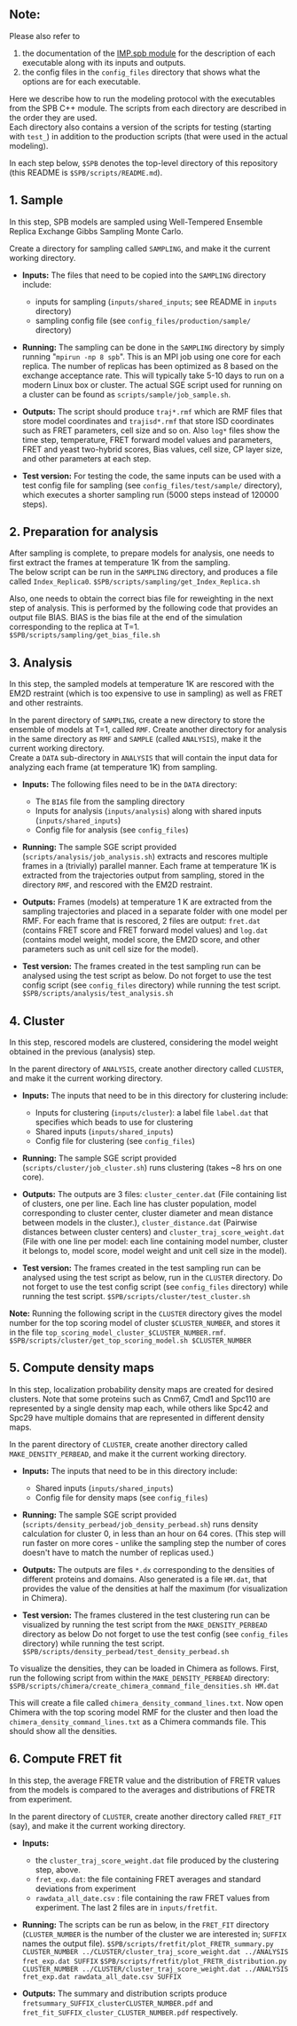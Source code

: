 ## Note: 
Please also refer to  
 1. the documentation of the [IMP.spb module](https://integrativemodeling.org/nightly/doc/ref/namespaceIMP_1_1spb.html) for the description of each executable along with its inputs and outputs.  
 2. the config files in the `config_files` directory that shows what the options are for each executable.

Here we describe how to run the modeling protocol with the executables from the SPB C++ module. The scripts from each directory are described in the order they are used.  
Each directory also contains a version of the scripts for testing (starting with `test_`) in addition to the production scripts (that were used in the actual modeling).

In each step below, `$SPB` denotes the top-level directory of this repository
(this README is `$SPB/scripts/README.md`).

## 1. Sample
In this step, SPB models are sampled using Well-Tempered Ensemble Replica Exchange Gibbs Sampling Monte Carlo. 

Create a directory for sampling called `SAMPLING`, and make it the current
working directory.
   - **Inputs:**  The files that need to be copied into the `SAMPLING`
     directory include:
        - inputs for sampling (`inputs/shared_inputs`; see README in `inputs` directory)  
        - sampling config file (see `config_files/production/sample/`
          directory)  
          
   - **Running:**  The sampling can be done in the `SAMPLING` directory by
      simply running "`mpirun -np 8 spb`". This is an MPI job using one core
      for each replica. The number of replicas has been optimized as 8
      based on the exchange acceptance rate. This will typically take 5-10
      days to run on a modern Linux box or cluster. The actual SGE script used
      for running on a cluster can be found as
      `scripts/sample/job_sample.sh`.
      
   - **Outputs:**  The script should produce `traj*.rmf` which are RMF files that store model coordinates and `trajisd*.rmf` that store ISD coordinates such as FRET parameters, cell size and so on. Also `log*` files show the time step, temperature, FRET forward model values and parameters, FRET and yeast two-hybrid scores, Bias values, cell size, CP layer size, and other parameters at each step.
   
   - **Test version:** For testing the code, the same inputs can be used with
      a test config file for sampling (see `config_files/test/sample/`
      directory), which executes a shorter sampling run (5000 steps instead
      of 120000 steps).

## 2. Preparation for analysis
After sampling is complete, to prepare models for analysis, one needs to first extract the frames at temperature 1K from the sampling.   
The below script can be run in the `SAMPLING` directory, and produces a file
called `Index_Replica0`.
`$SPB/scripts/sampling/get_Index_Replica.sh`

Also, one needs to obtain the correct bias file for reweighting in the next step of analysis. This is performed by the following code that provides an output file BIAS. BIAS is the bias file at the end of the simulation corresponding to the replica at T=1.  
`$SPB/scripts/sampling/get_bias_file.sh`

## 3. Analysis
In this step, the sampled models at temperature 1K are rescored with the EM2D restraint (which is too expensive to use in sampling) as well as FRET and other restraints. 

In the parent directory of `SAMPLING`, create a new directory to store the ensemble of models at T=1, called `RMF`.
Create another directory for analysis in the same directory as `RMF` and `SAMPLE` (called `ANALYSIS`), make it the current working directory.  
Create a `DATA` sub-directory in `ANALYSIS` that will contain the input data for analyzing each frame (at temperature 1K) from sampling.

   - **Inputs:** The following files need to be in the `DATA` directory:  
      - The `BIAS` file from the sampling directory
      - Inputs for analysis (`inputs/analysis`) along with shared inputs (`inputs/shared_inputs`)
      - Config file for analysis (see `config_files`) 
      
   - **Running:** The sample SGE script provided (`scripts/analysis/job_analysis.sh`) extracts and rescores multiple frames in a (trivially) parallel manner. Each frame at temperature 1K is extracted from the trajectories output from sampling, stored in the directory `RMF`, and rescored with the EM2D restraint.    
   
   - **Outputs:** Frames (models) at temperature 1 K are extracted from the sampling trajectories and placed in a separate folder with one model per RMF. For each frame that is rescored, 2 files are output: `fret.dat` (contains FRET score and FRET forward model values) and `log.dat` (contains model weight, model score, the EM2D score, and other parameters such as unit cell size for the model). 
   
   - **Test version:** The frames created in the test sampling run can be analysed using the test script as below. Do not forget to use the test config script (see `config_files` directory) while running the test script.
      `$SPB/scripts/analysis/test_analysis.sh`
     
## 4. Cluster 
In this step, rescored models are clustered, considering the model weight obtained in the previous (analysis) step.  

In the parent directory of `ANALYSIS`, create another directory called `CLUSTER`, and make it the current working directory.

   - **Inputs:** The inputs that need to be in this directory for clustering include:  
        - Inputs for clustering (`inputs/cluster`): a label file `label.dat` that specifies which beads to use for clustering  
        - Shared inputs (`inputs/shared_inputs`)  
        - Config file for clustering (see `config_files`)

   - **Running:** The sample SGE script provided (`scripts/cluster/job_cluster.sh`) runs clustering (takes ~8 hrs on one core).  

   - **Outputs:** The outputs are 3 files: `cluster_center.dat` (File containing list of clusters, one per line. Each line has cluster population, model corresponding to cluster center, cluster diameter and mean distance between models in the cluster.),  `cluster_distance.dat` (Pairwise distances between cluster centers) and `cluster_traj_score_weight.dat` (File with one line per model: each line containing model number, cluster it belongs to, model score, model weight and unit cell size in the model).   
   
   - **Test version:** The frames created in the test sampling run can be analysed using the test script as below, run in the `CLUSTER` directory. Do not forget to use the test config script (see `config_files` directory) while running the test script.
`$SPB/scripts/cluster/test_cluster.sh`

**Note:** Running the following script in the `CLUSTER` directory
gives the model number for the top scoring model of cluster `$CLUSTER_NUMBER`, and stores it in the file `top_scoring_model_cluster_$CLUSTER_NUMBER.rmf`.
`$SPB/scripts/cluster/get_top_scoring_model.sh $CLUSTER_NUMBER`

## 5. Compute density maps
In this step, localization probability density maps are created for desired clusters. Note that some proteins such as Cnm67, Cmd1 and Spc110 are represented by a single density map each, while others like Spc42 and Spc29 have multiple domains that are represented in different density maps.

In the parent directory of `CLUSTER`, create another directory called `MAKE_DENSITY_PERBEAD`, and make it the current working directory.

   - **Inputs:** The inputs that need to be in this directory include:    
        - Shared inputs (`inputs/shared_inputs`)  
        - Config file for density maps (see `config_files`)
        
   - **Running:** The sample SGE script provided
     (`scripts/density_perbead/job_density_perbead.sh`) runs density
     calculation for cluster 0, in less than an hour on 64 cores.
     (This step will run faster on more cores - unlike the sampling step the
     number of cores doesn't have to match the number of replicas used.)
     
   - **Outputs:** The outputs are files `*.dx` corresponding to the densities of different proteins and domains. Also generated is a file `HM.dat`, that provides the value of the densities at half the maximum (for visualization in Chimera).
    
   - **Test version:** The frames clustered in the test clustering run can be visualized by running the test script from the `MAKE_DENSITY_PERBEAD` directory as below Do not forget to use the test config (see `config_files` directory) while running the test script.
    `$SPB/scripts/density_perbead/test_density_perbead.sh`

To visualize the densities, they can be loaded in Chimera as follows. First,
run the following script from within the `MAKE_DENSITY_PERBEAD` directory:
    `$SPB/scripts/chimera/create_chimera_command_file_densities.sh HM.dat`

This will create a file called `chimera_density_command_lines.txt`. Now open Chimera with the top scoring model RMF for the cluster and then load the `chimera_density_command_lines.txt` as a Chimera commands file. This should show all the densities.

## 6. Compute FRET fit
In this step, the average FRETR value and the distribution of FRETR values from the models is compared to the averages and distributions of FRETR from experiment.

In the parent directory of `CLUSTER`, create another directory called `FRET_FIT` (say), and make it the current working directory.

   - **Inputs:**
       - the `cluster_traj_score_weight.dat` file produced by the
         clustering step, above.
       - `fret_exp.dat`: the file containing FRET averages and standard deviations from experiment
       - `rawdata_all_date.csv` : file containing the raw FRET values from experiment. 
       The last 2 files are in `inputs/fretfit`. 
       
   - **Running:**  The scripts can be run as below, in the `FRET_FIT` directory
     (`CLUSTER_NUMBER` is the number of the cluster we are interested in;
      `SUFFIX` names the output file).
    `$SPB/scripts/fretfit/plot_FRETR_summary.py CLUSTER_NUMBER ../CLUSTER/cluster_traj_score_weight.dat ../ANALYSIS fret_exp.dat SUFFIX`
    `$SPB/scripts/fretfit/plot_FRETR_distribution.py CLUSTER_NUMBER ../CLUSTER/cluster_traj_score_weight.dat ../ANALYSIS fret_exp.dat rawdata_all_date.csv SUFFIX`

   - **Outputs:** The summary and distribution scripts produce
`fretsummary_SUFFIX_clusterCLUSTER_NUMBER.pdf` and
`fret_fit_SUFFIX_cluster_CLUSTER_NUMBER.pdf` respectively.
